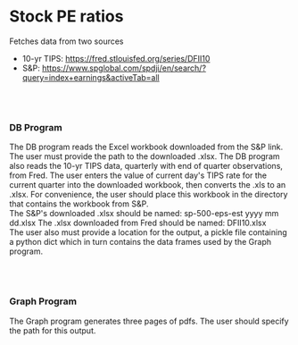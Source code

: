 # Stock PE ratios
Fetches data from two sources
- 10-yr TIPS: https://fred.stlouisfed.org/series/DFII10
- S&P: https://www.spglobal.com/spdji/en/search/?query=index+earnings&activeTab=all

<br>
<br>

### DB Program
The DB program reads the Excel workbook downloaded from the S&P link.  The user must provide the path to the downloaded .xlsx.  The DB program also reads the 10-yr TIPS data, quarterly with end of quarter observations, from Fred.  The user enters the value of current day's TIPS rate for the current quarter into the downloaded workbook, then converts the .xls to an .xlsx.  For convenience, the user should place this workbook in the directory that contains the workbook from S&P.
<br>
The S&P's downloaded .xlsx should be named: sp-500-eps-est yyyy mm dd.xlsx
The .xlsx downloaded from Fred should be named: DFII10.xlsx
<br>
The user also must provide a location for the output, a pickle file containing a python dict which in turn contains the data frames used by the Graph program.

<br>
<br>

### Graph Program
The Graph program generates three pages of pdfs. The user should specify the path for this output.
